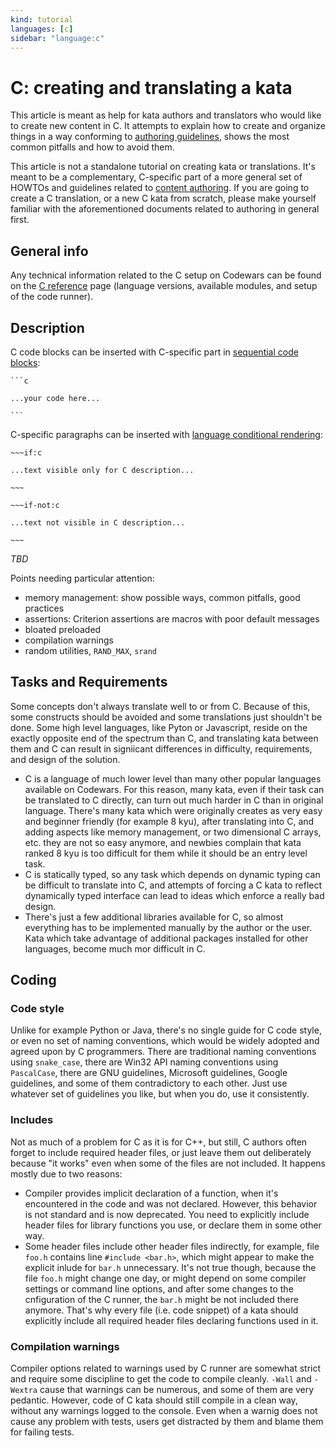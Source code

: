 ```yaml
---
kind: tutorial
languages: [c]
sidebar: "language:c"
---
```


# C: creating and translating a kata

This article is meant as help for kata authors and translators who would like to create new content in C. It attempts to explain how to create and organize things in a way conforming to [authoring guidelines](/authoring/guidelines/), shows the most common pitfalls and how to avoid them.

This article is not a standalone tutorial on creating kata or translations. It's meant to be a complementary, C-specific part of a more general set of HOWTOs and guidelines related to [content authoring](/authoring/). If you are going to create a C translation, or a new C kata from scratch, please make yourself familiar with the aforementioned documents related to authoring in general first. 

## General info

Any technical information related to the C setup on Codewars can be found on the [C reference](/languages/c/) page (language versions, available modules, and setup of the code runner).


## Description

C code blocks can be inserted with C-specific part in [sequential code blocks](/references/markdown/extensions/#sequential-code-blocks):

~~~
```c

...your code here...

```
~~~

C-specific paragraphs can be inserted with [language conditional rendering](/references/markdown/extensions/#conditional-rendering):

```
~~~if:c

...text visible only for C description...

~~~

~~~if-not:c

...text not visible in C description...

~~~
```

_TBD_

Points needing particular attention:
- memory management: show possible ways, common pitfalls, good practices
- assertions: Criterion assertions are macros with poor default messages
- bloated preloaded
- compilation warnings
- random utilities, `RAND_MAX`, `srand`


## Tasks and Requirements

Some concepts don't always translate well to or from C. Because of this, some constructs should be avoided and some translations just shouldn't be done. Some high level languages, like Pyton or Javascript, reside on the exactly opposite end of the spectrum than C, and translating kata between them and C can result in signiicant differences in difficulty, requirements, and design of the solution.
- C is a language of much lower level than many other popular languages available on Codewars. For this reason, many kata, even if their task can be translated to C directly, can turn out much harder in C than in original language. There's many kata which were originally creates as very easy and beginner friendly (for example 8 kyu), after translating into C, and adding aspects like memory management, or two dimensional C arrays, etc. they are not so easy anymore, and newbies complain that kata ranked 8 kyu is too difficult for them while it should be an entry level task.  
- C is statically typed, so any task which depends on dynamic typing can be difficult to translate into C, and attempts of forcing a C kata to reflect dynamically typed interface can lead to ideas which enforce a really bad design.
- There's just a few additional libraries available for C, so almost everything has to be implemented manually by the author or the user. Kata which take advantage of additional packages installed for other languages, become much mor difficult in C.

## Coding

### Code style

Unlike for example Python or Java, there's no single guide for C code style, or even no set of naming conventions, which would be widely adopted and agreed upon by C programmers. There are traditional naming conventions using `snake_case`, there are Win32 API naming conventions using `PascalCase`, there are GNU guidelines, Microsoft guidelines, Google guidelines, and some of them contradictory to each other. Just use whatever set of guidelines you like, but when you do, use it consistently.

### Includes

Not as much of a problem for C as it is for C++, but still, C authors often forget to include required header files, or just leave them out deliberately because "it works" even when some of the files are not included. It happens mostly due to two reasons:
- Compiler provides implicit declaration of a function, when it's encountered in the code and was not declared. However, this behavior is not standard and is now deprecated. You need to explicitly include header files for library functions you use, or declare them in some other way.
- Some header files include other header files indirectly, for example, file `foo.h` contains line `#include <bar.h>`, which might appear to make the explicit inlude for `bar.h` unnecessary. It's not true though, because the file `foo.h` might change one day, or might depend on some compiler settings or command line options, and after some changes to the cnfiguration of the C runner, the `bar.h` might be not included there anymore. That's why every file (i.e. code snippet) of a kata should explicitly include all required header files declaring functions used in it.

### Compilation warnings

Compiler options related to warnings used by C runner are somewhat strict and require some discipline to get the code to compile cleanly. `-Wall` and `-Wextra` cause that warnings can be numerous, and some of them are very pedantic. However, code of C kata should still compile in a clean way, without any warnings logged to the console. Even when a warnig does not cause any problem with tests, users get distracted by them and blame them for failing tests.

<!--
## Tests

### Testing framework

Python kata use the [Codewars Python testing framework](/languages/python/codewars-test/) to implement and execute tests. You should read its reference page to find out how to use `describe` and `it` blocks for [organization and grouping](/languages/python/codewars-test/#organization-of-tests), what [assertions](/languages/python/codewars-test/#assertions-1) are available, etc.

#### Dynamically generated test cases

It's possible to put functions decorated with `@test.it` in a loop and use them as a construct similar to parametrized test cases known from other testing frameworks, for example:

```python
@test.describe("Generated test cases")
def tests_with_generated_test_cases()
    test_cases = generate_test_cases()
    for msg, input, expected in test_case:
        @test.it(msg)
        def _():
            actual = user_solution(input)
            test.assert_equals(actual, expected)

```

This technique is liked by authors familiar with testing frameworks that provide parametrized or generated test cases out of the box, like NUnit, or JUnit. However, some caution is needed when this approach is used. Test suites organized like this can become large and can flood the test output panel with many entries, making it unreadable or causing performance problems in client browsers.

#### Decorated functions

To create and present test output, the Python testing framework uses parameters of `@test.describe` and `@test.it` decorators, and ignores actual names of decorated functions. Since the names are often redundant with titles of `describe` or `it` sections, they can be replaced with some placeholder name, for example, `_`:

```python
@test.describe('Fixed tests')
def _():

    @test.it('Odd numbers'):
    def _():
        ...some assertions...

    @test.it('Even numbers'):
    def _():
        ...some assertions...

@test.describe('Random tests')
def _():

    @test.it('Small inputs'):
    def _():
        ...some assertions...

    @test.it('Large inputs'):
    def _():
        ...some assertions...        
```

#### Test feedback

You should notice that the Python testing framework produces one test output entry per assertion (or even more in [some special situations](/languages/python/codewars-test/#timeout-utility)), so the test output panel can get very noisy.

### Random utilities

Python has a rich [random library](https://docs.python.org/3.8/library/random.html), which can be used to easily generate random integers in requested ranges, generate floating-point numbers, or sample and shuffle collections. Functions available there allow for very convenient construction of various random input generators.

Some useful functions include:
- [`random.randrange(stop)`](https://docs.python.org/3.8/library/random.html#random.randrange) - returns a randomly selected element from range `[0, stop)`.
- [`random.randrange(start, stop[, step])`](https://docs.python.org/3.8/library/random.html#random.randrange) - returns a randomly selected element from a range equivalent to `range(start, stop, step)`.
- [`random.randint(a, b)`](https://docs.python.org/3.8/library/random.html#random.randint) - returns a random integer `N` such that `a <= N <= b`.
- [`random.random()`](https://docs.python.org/3.8/library/random.html#random.random) - returns the next random floating-point number in the range `[0.0, 1.0)`.
- [`random.shuffle(x[, random])`](https://docs.python.org/3.8/library/random.html#random.shuffle) - shuffles the sequence `x` in place.
- [`random.sample(population, k)`](https://docs.python.org/3.8/library/random.html#random.sample) - returns a `k` length list of unique elements chosen from the `population` sequence or set.
- [`random.choices(population[, ...], k=1)`](https://docs.python.org/3.8/library/random.html#random.choices) - extracts `k` elements of the `population` (possibly outputting the same element several times).

:::warning
The Python runner is currently affected by a performance issue (reported as [codewars/runner#58](https://github.com/codewars/runner/issues/58)) which sometimes causes the generation of large amounts of random numbers to be noticeably slower. The majority of kata should not be affected by it in any significant way, but it can sometimes be a problem for performance tests generating large, random sets of data.
See the linked issue for details and possible workarounds.
:::

### Additional packages

The Codewars runner provides a set of preinstalled packages, which are available not only for users solving a kata, but can be also used by authors to build tests and generators of test cases. For example, `numpy` can be used to make the generation of matrices easier.

### Reference solution

If the test suite happens to use a reference solution to calculate expected values (which [should be avoided](/authoring/guidelines/submission-tests/#reference-solution) when possible), or some kind of reference data like precalculated arrays, etc., it must not be possible for the user to redefine, overwrite or directly access its contents. To prevent this, it should be defined in a scope local to the testing function, a `it` or a `describe` block.

The reference solution or data ___must not___ be defined in the top-level scope of the test suite or in the [Preloaded code](/authoring/guidelines/preloaded/).

### Calling assertions

The Python testing framework provides a set of useful [assertions](/languages/python/codewars-test/#assertions-1), but when used incorrectly, they can cause a series of problems:
- Stacktraces of a crashing user solution can reveal details that should not be visible,
- Use of an assertion not suitable for the given case may lead to incorrect test results,
- Incorrectly used assertions may produce confusing or unhelpful messages.

To avoid the above problems, calls to assertion functions should respect the following rules:
- The expected value should be calculated _before_ invoking an assertion. The `expected` parameter passed to the assertion should not be a function call expression, but a value calculated directly beforehand.
- Appropriate assertion functions should be used for each given test. `test.assert_equals` is not suitable in all situations. Use `test.assert_approx_equals` for floating point comparisons, `test.expect` for tests on boolean values, `test.expect_error` to test error handling.
- Some additional attention should be paid to the order of parameters passed to assertion functions. It differs between various assertion libraries, and it happens to be quite often confused by authors, mixing up `actual` and `expected` in assertion messages. For the Python testing framework, the order is `(actual, expected)`.
- One somewhat distinctive feature of Python assertions is that by default, a failed assertion does not cause a test case to fail early. It can lead to unexpected crashes when an actual value had already been asserted to be invalid, but the execution of the current test case was not stopped and following assertions continue to refer to it. This behavior can be overridden by passing the `allow_raise=True` argument to the assertion functions that support it.
- To avoid unexpected crashes in tests, it's recommended to perform some additional assertions before assuming that the answer returned by the user solution has some particular type, form, or value. For example, if the test suite sorts the returned list to verify its correctness, an explicit assertion should be added to check whether the returned object is actually a list, and not, for example, `None`.


## Example test suite

Below you can find an example test suite that covers most of the common scenarios mentioned in this article. Note that it does not present all possible techniques, so actual test suites can use a different structure, as long as they keep to established conventions and do not violate authoring guidelines.


```python

#import modules explicitly
import codewars_test as test
import preloaded
from solution import user_solution

@test.describe('Fixed tests')
def fixed_tests():

    @test.it('Regular cases')
    def regular_cases():
        test.assert_equals(6, user_solution([1, 2, 3]))
        test.assert_equals(5, user_solution([2, 3]))

    @test.it('Edge cases')
    def edge_cases():
        test.assert_equals(0, user_solution([]), "Invalid answer for empty array")
        test.assert_equals(2, user_solution([2]), "Invalid answer for one element array")

    @test.it('Input should not be modified')
    def do_not_mutate_input():
        arr = list(range(100))
        random.shuffle(arr)
        arr_copy = arr[:]
        #call user solution and ignore the result
        user_solution(arr_copy)
        #arr_copy should not be modified
        test.assert_equals(arr_copy, arr, 'Input array was modified')


@test.describe('Random tests')
def random_tests():

    #non-global reference solution
    def reference_solution(arr):
        # calculate and return reference answer

    #generate data for test cases with small inputs
    #this test case generator combines a few types of input
    #in one collection
    def generate_small_inputs():    
        test_cases = []
        
        #first type of input: regular array of small inputs (many of them)
        for _ in range(50):
            test_cases.append(generate_small_test_case())
        
        #another type of input: array with potentially tricky numbers
        #(possibly many of them)
        for _ in range(50):
            test_cases.append(generate_small_tricky_test_case())

        #potential edge case of single element array (a few of them)
        for _ in range(10):
            test_cases.append(generate_single_element_edge_case())

        #another edge case: empty array
        #Not always necessary, usually fixed test is enough.
        #If present, there's no need for more than one.
        test_cases.append([])

        #randomly shuffle test cases to make their order unpredictable
        random.shuffle(test_cases)

        return test_cases

    #Generator for large test cases, can be used for performance tests.
    #Can generate structure and types of test cases similar to the
    #generate_small_test_cases, but can also add more tricky cases,
    #or skip on edge cases if they were sufficiently tested in the smaller set.
    def generate_large_cases():
        #... actual implementation

    @test.it('Small inputs')
    def small_inputs():
        
        inputs = generate_small_inputs()
        for input in inputs:

            #call reference solution first, in separate statement.
            #we know it does not mutate the array, so no copy is needed
            expected = reference_solution(input)

            #call user solution and get actual answer.
            #since the input is used after this call to compose
            #the assertion message, a copy is passed
            actual = user_solution(input[:])
            
            #Call assertion function.
            #Custom assertion message is used to help users with diagnosing failures.
            #Assertion message uses original, non-modified input.
            test.assert_equals(actual, expected, f'Input: {input}')

    @test.it('Large random tests')
    def large_random_tests():
        
        large_inputs = generate_large_cases()
        
        for input in large_inputs:
            
            #expected answer calculated first, on separate line
            expected = reference_solution(input)
            
            #assertion message composed before the user solution has a chance
            #to mutate the input array
            message = f'Invalid answer for array of length {len(input)}'

            #actual answer calculated as second.
            #no copy is made because input is not used anymore
            test.assert_equals(user_solution(input), expected, message)
```
-->